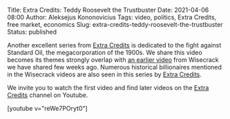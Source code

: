 Title: Extra Credits: Teddy Roosevelt the Trustbuster
Date: 2021-04-06 08:00
Author: Aleksejus Kononovicius
Tags: video, politics, Extra Credits, free market, economics
Slug: extra-credits-teddy-roosevelt-the-trustbuster
Status: published

Another excellent series from [Extra
Credits](https://www.youtube.com/channel/UCCODtTcd5M1JavPCOr_Uydg) is
dedicated to the fight against Standard Oil, the megacorporation of the
1900s. We share this video becomes its themes strongly overlap with
[an earlier video]({filename}/articles/2021/wisecrack-billionaires.md) from
Wisecrack we have shared few weeks ago. Numerous historical billionaires
mentioned in the Wisecrack videos are also seen in this series by [Extra
Credits](https://www.youtube.com/channel/UCCODtTcd5M1JavPCOr_Uydg).

We invite you to watch the first video and find later videos on the [Extra
Credits](https://www.youtube.com/channel/UCCODtTcd5M1JavPCOr_Uydg) channel
on Youtube.

[youtube v="reWe7POryt0"]

